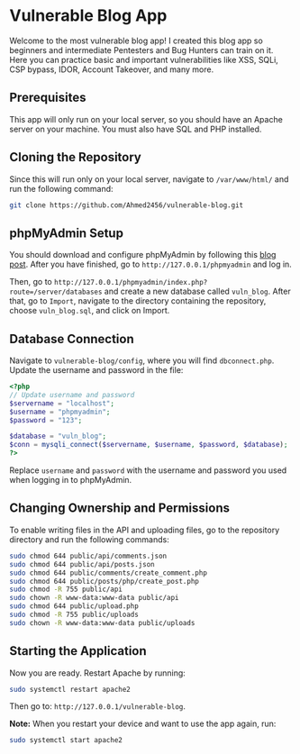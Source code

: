 # Vulnerable Blog App
Welcome to the most vulnerable blog app!
I created this blog app so beginners and intermediate Pentesters and Bug Hunters can train on it. Here you can practice basic and important vulnerabilities like XSS, SQLi, CSP bypass, IDOR, Account Takeover, and many more.

## Prerequisites
This app will only run on your local server, so you should have an Apache server on your machine. You must also have SQL and PHP installed.

## Cloning the Repository
Since this will run only on your local server, navigate to `/var/www/html/` and run the following command:
```bash
git clone https://github.com/Ahmed2456/vulnerable-blog.git
```

## phpMyAdmin Setup
You should download and configure phpMyAdmin by following this [blog post](https://computingforgeeks.com/install-phpmyadmin-on-kali-linux/). After you have finished, go to `http://127.0.0.1/phpmyadmin` and log in.

Then, go to `http://127.0.0.1/phpmyadmin/index.php?route=/server/databases` and create a new database called `vuln_blog`. After that, go to `Import`, navigate to the directory containing the repository, choose `vuln_blog.sql`, and click on Import.

## Database Connection
Navigate to `vulnerable-blog/config`, where you will find `dbconnect.php`. Update the username and password in the file:
```php
<?php
// Update username and password
$servername = "localhost";
$username = "phpmyadmin";
$password = "123";

$database = "vuln_blog";
$conn = mysqli_connect($servername, $username, $password, $database);
?>
```

Replace `username` and `password` with the username and password you used when logging in to phpMyAdmin.

## Changing Ownership and Permissions
To enable writing files in the API and uploading files, go to the repository directory and run the following commands:
```bash
sudo chmod 644 public/api/comments.json
sudo chmod 644 public/api/posts.json
sudo chmod 644 public/comments/create_comment.php
sudo chmod 644 public/posts/php/create_post.php
sudo chmod -R 755 public/api
sudo chown -R www-data:www-data public/api
sudo chmod 644 public/upload.php
sudo chmod -R 755 public/uploads
sudo chown -R www-data:www-data public/uploads
```

## Starting the Application
Now you are ready. Restart Apache by running:
```bash
sudo systemctl restart apache2
```
Then go to: `http://127.0.0.1/vulnerable-blog`.

**Note:** When you restart your device and want to use the app again, run:
```bash
sudo systemctl start apache2
```
